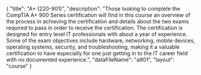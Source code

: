 {
	"title": "A+ (220-901)",
	"description": "Those looking to complete the CompTIA A+ 900 Series certification will find in this course an overview of the process in achieving the certification and details about the two exams required to pass in order to receive the certification. The certification is designed for entry level IT professionals with about a year of experience. Some of the exam objectives include hardware, networking, mobile devices, operating systems, security, and troubleshooting, making it a valuable certification to have especially for one just getting in to the IT career field with no documented experience.",
	"dataFileName": "a901",
	"layout": "course"
}